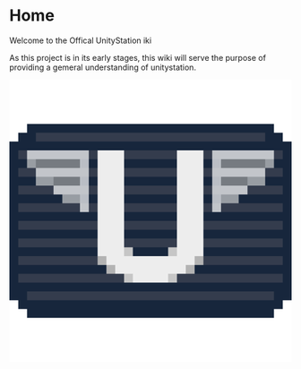 # Home


Welcome to the Offical UnityStation iki

As this project is in its early stages, this wiki will serve the purpose of providing a gemeral  understanding of unitystation.
  
  
![](assets/images/pixel-us.png)

